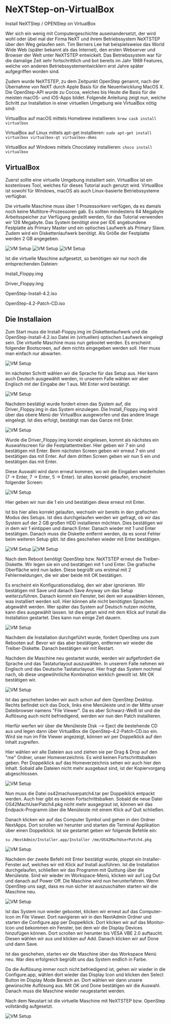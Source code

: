# NeXTStep-on-VirtualBox
Install NeXTStep / OPENStep on VirtualBox

Wer sich ein wenig mit Computergeschichte auseinandersetzt, der wird wohl oder übel mal der Firma NeXT und ihrem Betriebssystem NeXTSTEP über den Weg gelaufen sein. Tim Berners Lee hat beispielsweise das World Wide Web (später bekannt als das Internet), den ersten Webserver und Browser der Welt unter NeXTSTEP entwickelt. Das Betriebssystem war für die damalige Zeit sehr fortschrittlich und bot bereits im Jahr 1989 Features, welche von anderen Betriebssystementwicklern erst Jahre später aufgegriffen worden sind.

Zudem wurde NeXTSTEP, zu dem Zeitpunkt OpenStep genannt, nach der Übernahme von NeXT durch Apple Basis für die Neuentwicklung MacOS X. Die OpenStep-API wurde zu Cocoa, welches bis Heute die Basis für  die meisten macOS- und iOS-Apps bildet. Folgende Anleitung zeigt nun, welche Schritt zur Installation in einer virtuellen Umgebung wie VirtualBox nötig sind:

VirtualBox auf macOS mittels Homebrew installieren:
`brew cask install virtualbox`

VirtualBox auf Linux mittels apt-get installieren:
`sudo apt-get install virtualbox virtualbox-qt virtualbox-dkms`

VirtualBox auf Windows mittels Chocolatey installieren:
`choco install virtualbox`


## VirtualBox

Zuerst sollte eine virtuelle Umgebung installiert sein. VirtualBox ist ein kostenloses Tool, welches für dieses Tutorial auch genutzt wird. VirtualBox ist sowohl für Windows, macOS als auch Linux-basierte Betriebssysteme verfügbar.

Die virtuelle Maschine muss über 1 Prozessorkern verfügen, da es damals noch keine Multitore-Prozessoren gab. Es sollten mindestens 64 Megabyte Arbeitsspeicher zur Verfügung gestellt werden, für das Tutorial verwenden wir 128 Megabyte. Das System benötigt eine per IDE angebundene Festplatte als Primary Master und ein optisches Laufwerk als Primary Slave. Zudem wird ein Diskettenlaufwerk benötigt. Als Größe der Festplatte werden 2 GB angegeben.


![VM Setup](/images/image1.png)
![VM Setup](/images/image2.png)
![VM Setup](/images/image6.png)

Ist die virtuelle Maschine aufgesetzt, so benötigen wir nur noch die entsprechenden Dateien:

Install_Floppy.img

Driver_Floppy.img

OpenStep-Install-4.2.iso

OpenStep-4.2-Patch-CD.iso

## Die Installaion

Zum Start muss die Install-Floppy.img im Diskettenlaufwerk und die OpenStep-Install-4.2.iso Datei im (virtuellen) optischen Laufwerk eingelegt sein. Die virtuelle Maschine muss nun gebootet werden. Es erscheint folgender Bootscreen, auf dem nichts eingegeben werden soll. Hier muss man einfach nur abwarten. 

![VM Setup](/images/image8.png)

Im nächsten Schritt wählen wir die Sprache für das Setup aus. Hier kann auch Deutsch ausgewählt werden, in unserem Falle wählen wir aber Englisch mit der Eingabe der 1 aus. Mit Enter wird bestätigt.

![VM Setup](/images/image10.png)


Nachdem bestätigt wurde fordert einen das System auf, die Driver_Floppy.img in das System einzulegen. Die Install_Floppy.img wird über das obere Menü der VirtualBox ausgeworfen und das andere Image eingelegt. Ist dies erfolgt, bestätigt man das Ganze mit Enter.

![VM Setup](/images/image13.png)

Wurde die Driver_Floppy.img korrekt eingelesen, kommt als nächstes ein Auswahlscreen für die Festplattentreiber. Hier geben wir 7 ein und bestätigen mit Enter. Beim nächsten Screen geben wir erneut 7 ein und bestätigen das mit Enter. Auf dem dritten Screen geben wir nun 5 ein und bestätigen das mit Enter. 

Diese Auswahl wird dann erneut kommen, wo wir die Eingaben wiederholen (7 -> Enter, 7 -> Enter, 5 -> Enter). Ist alles korrekt gelaufen, erscheint folgender Screen:

![VM Setup](/images/image16.png)

Hier geben wir nun die 1 ein und bestätigen diese erneut mit Enter. 

Ist bis hier alles korrekt gelaufen, wechseln wir bereits in den grafischen Modus des Setups. Ist dies durchgelaufen werden wir gefragt, ob wir das System auf der 2 GB großen HDD installieren möchten. Dies bestätigen wir in dem wir 1 eintippen und danach Enter. Danach wieder mit 1 und Enter bestätigen. Danach muss die Diskette entfernt werden, da es sonst Fehler beim weiteren Setup gibt. Ist dies geschehen wieder mit Enter bestätigen. 

![VM Setup](/images/image18.png)
![VM Setup](/images/image19.png)

Nach dem Reboot benötigt OpenStep bzw. NeXTSTEP erneut die Treiber-Diskette. Wir legen sie ein und bestätigen mit 1 und Enter. Die grafische Oberfläche wird nun laden. Diese begrüßt uns erstmal mit 2 Fehlermeldungen, die wir aber beide mit OK bestätigen. 

Es erscheint ein Konfigurationsdialog, den wir aber ignorieren. Wir bestätigen mit Save und danach Save Anyway um das Setup weiterzuführen. Danach kommt ein Fenster, bei dem wir auswählen können, was installiert werden soll. Hier können alle nicht benötigten Sprachen abgewählt werden. Wer später das System auf Deutsch nutzen möchte, kann dies ausgewählt lassen. Ist dies getan wird mit dem Klick auf Install die Installation gestartet. Dies kann nun einige Zeit dauern.

![VM Setup](/images/image29.png)

Nachdem die Installation durchgeführt wurde, fordert OpenStep uns zum Rebooten auf. Bevor wir das aber bestätigen, entfernen wir wieder die Treiber-Diskette. Danach bestätigen wir mit Restart. 

Nachdem die Maschine neu gestartet wurde, werden wir aufgefordert die Sprache und das Tastaturlayout auszuwählen. In unserem Falle nehmen wir Englisch und das Deutsche Tastaturlayout. Hier fragt das System nochmal nach, ob diese ungewöhnliche Kombination wirklich gewollt ist. Mit OK bestätigen wir.

![VM Setup](/images/image31.png)

Ist das geschehen landen wir auch schon auf dem OpenStep Desktop. Rechts befindet sich das Dock, links eine Menüleiste und in der Mitte unser Dateibrowser namens "File Viewer". Da es aber Schwarz-Weiß ist und die Auflösung auch nicht befriedigend, werden wir nun den Patch installieren. 

Hierfür werfen wir über die Menüleiste Disk --> Eject die bestehende CD aus und legen dann über VirtualBox die OpenStep-4.2-Patch-CD.iso ein. Wird sie nun im File Viewer angezeigt, können wir per Doppelklick auf den Inhalt zugreifen. 

Hier wählen wir alle Dateien aus und ziehen sie per Drag & Drop auf den "me" Ordner, unser Homeverzeichnis. Es wird keinen Fortschrittsbalken geben. Per Doppelklick auf das Homeverzeichnis sehen wir auch hier den Inhalt. Sobald alle Dateien nicht mehr ausgebaut sind, ist der Kopiervorgang abgeschlossen. 

![VM Setup](/images/image35.png)

Nun muss die Datei os42machuserpatch4.tar per Doppelklick entpackt werden. Auch hier gibt es keinen Fortschrittsbalken. Sobald die neue Datei OS42MachUserPatch4.pkg nicht mehr ausgegraut ist, können wir das Endpack-Programm über die Menüleiste mit einem Klick auf Quit schließen. 

Danach klicken wir auf das Computer Symbol und gehen in den Ordner NextApps. Dort scrollen wir herunter und starten die Terminal Applikation über einen Doppelklick. Ist sie gestartet geben wir folgende Befehle ein:

`su /NextAdmin/Installer.app/Installer /me/OS42MachUserPatch4.pkg`

![VM Setup](/images/image42.png)

Nachdem der zweite Befehl mit Enter bestätigt wurde, ploppt ein Installer-Fenster auf, welches wir mit Klick auf Install ausführen. Ist die Installation durchgelaufen, schließen wir das Programm mit Quittung über die Menüleiste. Sind wir wieder im Workspace-Menü, klicken wir auf Log Out und danach auf Power Off. Die Maschine wird nun herunterfahren. Wenn OpenStep uns sagt, dass es nun sicher ist auszuschalten starten wir die Maschine neu. 

![VM Setup](/images/image45.png)

Ist das System nun wieder gebootet, klicken wir erneut auf das Computer-Icon im File Viewer. Dort navigieren wir in den NextAdmin Ordner und starten die Configure.app per Doppelklick. Dort klicken wir auf das Monitor-Icon und bekommen ein Fenster, bei dem wir die Display Devices hinzufügen können. Dort scrollen wir herunter bis VESA VBE 2.0 auftaucht. Diesen wählen wir aus und klicken auf Add. Danach klicken wir auf Done und dann Save. 

Ist das geschehen, starten wir die Maschine über das Workspace Menü neu. War dies erfolgreich begrüßt uns das System endlich in Farbe.

Da die Auflösung immer noch nicht befriedigend ist, gehen wir wieder in die Configure.app, wählen dort wieder das Display Icon und klicken den Select Button im Display Mode Bereich an. Dort wählen wir dann unsere gewünschte Auflösung aus. Mit OK und Done bestätigen wir die Auswahl. Danach muss die Maschine wieder neugestartet werden.

Nach dem Neustart ist die virtuelle Maschine mit NeXTSTEP bzw. OpenStep vollständig aufgesetzt. 

![VM Setup](/images/image52.png)
